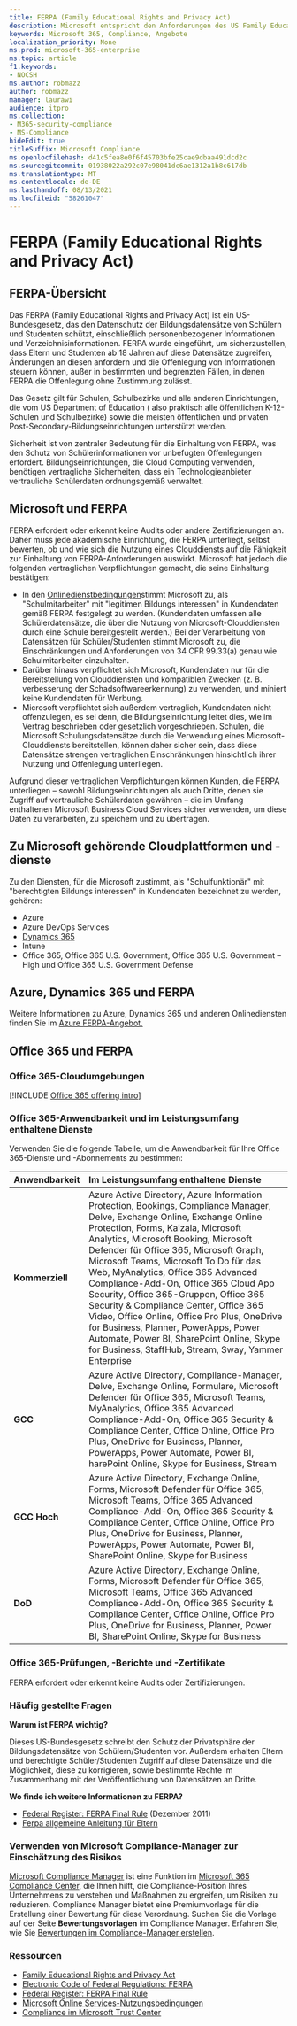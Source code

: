 ```yaml
---
title: FERPA (Family Educational Rights and Privacy Act)
description: Microsoft entspricht den Anforderungen des US Family Educational Rights and Privacy Act.
keywords: Microsoft 365, Compliance, Angebote
localization_priority: None
ms.prod: microsoft-365-enterprise
ms.topic: article
f1.keywords:
- NOCSH
ms.author: robmazz
author: robmazz
manager: laurawi
audience: itpro
ms.collection:
- M365-security-compliance
- MS-Compliance
hideEdit: true
titleSuffix: Microsoft Compliance
ms.openlocfilehash: d41c5fea8e0f6f45703bfe25cae9dbaa491dcd2c
ms.sourcegitcommit: 01938022a292c07e98041dc6ae1312a1b8c617db
ms.translationtype: MT
ms.contentlocale: de-DE
ms.lasthandoff: 08/13/2021
ms.locfileid: "58261047"
---
```

# <a name="family-educational-rights-and-privacy-act-ferpa"></a>FERPA (Family Educational Rights and Privacy Act)

## <a name="ferpa-overview"></a>FERPA-Übersicht

Das FERPA (Family Educational Rights and Privacy Act) ist ein US-Bundesgesetz, das den Datenschutz der Bildungsdatensätze von Schülern und Studenten schützt, einschließlich personenbezogener Informationen und Verzeichnisinformationen. FERPA wurde eingeführt, um sicherzustellen, dass Eltern und Studenten ab 18 Jahren auf diese Datensätze zugreifen, Änderungen an diesen anfordern und die Offenlegung von Informationen steuern können, außer in bestimmten und begrenzten Fällen, in denen FERPA die Offenlegung ohne Zustimmung zulässt.

Das Gesetz gilt für Schulen, Schulbezirke und alle anderen Einrichtungen, die vom US Department of Education ( also praktisch alle öffentlichen K-12-Schulen und Schulbezirke) sowie die meisten öffentlichen und privaten Post-Secondary-Bildungseinrichtungen unterstützt werden.

Sicherheit ist von zentraler Bedeutung für die Einhaltung von FERPA, was den Schutz von Schülerinformationen vor unbefugten Offenlegungen erfordert. Bildungseinrichtungen, die Cloud Computing verwenden, benötigen vertragliche Sicherheiten, dass ein Technologieanbieter vertrauliche Schülerdaten ordnungsgemäß verwaltet.

## <a name="microsoft-and-ferpa"></a>Microsoft und FERPA

FERPA erfordert oder erkennt keine Audits oder andere Zertifizierungen an. Daher muss jede akademische Einrichtung, die FERPA unterliegt, selbst bewerten, ob und wie sich die Nutzung eines Clouddiensts auf die Fähigkeit zur Einhaltung von FERPA-Anforderungen auswirkt. Microsoft hat jedoch die folgenden vertraglichen Verpflichtungen gemacht, die seine Einhaltung bestätigen:

- In den [Onlinedienstbedingungen](https://aka.ms/Online-Services-Terms)stimmt Microsoft zu, als "Schulmitarbeiter" mit "legitimen Bildungs interessen" in Kundendaten gemäß FERPA festgelegt zu werden. (Kundendaten umfassen alle Schülerdatensätze, die über die Nutzung von Microsoft-Clouddiensten durch eine Schule bereitgestellt werden.) Bei der Verarbeitung von Datensätzen für Schüler/Studenten stimmt Microsoft zu, die Einschränkungen und Anforderungen von 34 CFR 99.33(a) genau wie Schulmitarbeiter einzuhalten.
- Darüber hinaus verpflichtet sich Microsoft, Kundendaten nur für die Bereitstellung von Clouddiensten und kompatiblen Zwecken (z. B. verbesserung der Schadsoftwareerkennung) zu verwenden, und miniert keine Kundendaten für Werbung.
- Microsoft verpflichtet sich außerdem vertraglich, Kundendaten nicht offenzulegen, es sei denn, die Bildungseinrichtung leitet dies, wie im Vertrag beschrieben oder gesetzlich vorgeschrieben. Schulen, die Microsoft Schulungsdatensätze durch die Verwendung eines Microsoft-Clouddiensts bereitstellen, können daher sicher sein, dass diese Datensätze strengen vertraglichen Einschränkungen hinsichtlich ihrer Nutzung und Offenlegung unterliegen.

Aufgrund dieser vertraglichen Verpflichtungen können Kunden, die FERPA unterliegen – sowohl Bildungseinrichtungen als auch Dritte, denen sie Zugriff auf vertrauliche Schülerdaten gewähren – die im Umfang enthaltenen Microsoft Business Cloud Services sicher verwenden, um diese Daten zu verarbeiten, zu speichern und zu übertragen.

## <a name="microsoft-in-scope-cloud-platforms--services"></a>Zu Microsoft gehörende Cloudplattformen und -dienste

Zu den Diensten, für die Microsoft zustimmt, als "Schulfunktionär" mit "berechtigten Bildungs interessen" in Kundendaten bezeichnet zu werden, gehören:

- Azure
- Azure DevOps Services
- [Dynamics 365](https://aka.ms/d365-compliance-list)
- Intune
- Office 365, Office 365 U.S. Government, Office 365 U.S. Government – High und Office 365 U.S. Government Defense

## <a name="azure-dynamics-365-and-ferpa"></a>Azure, Dynamics 365 und FERPA

Weitere Informationen zu Azure, Dynamics 365 und anderen Onlinediensten finden Sie im [Azure FERPA-Angebot.](/azure/compliance/offerings/offering-ferpa)

## <a name="office-365-and-ferpa"></a>Office 365 und FERPA

### <a name="office-365-cloud-environments"></a>Office 365-Cloudumgebungen

[!INCLUDE [Office 365 offering intro](../includes/o365-offering-introduction.md)]

### <a name="office-365-applicability-and-in-scope-services"></a>Office 365-Anwendbarkeit und im Leistungsumfang enthaltene Dienste

Verwenden Sie die folgende Tabelle, um die Anwendbarkeit für Ihre Office 365-Dienste und -Abonnements zu bestimmen:

| **Anwendbarkeit** | **Im Leistungsumfang enthaltene Dienste** |
|:------------------|:----------------------|
| **Kommerziell** | Azure Active Directory, Azure Information Protection, Bookings, Compliance Manager, Delve, Exchange Online, Exchange Online Protection, Forms, Kaizala, Microsoft Analytics, Microsoft Booking, Microsoft Defender für Office 365, Microsoft Graph, Microsoft Teams, Microsoft To Do für das Web, MyAnalytics, Office 365 Advanced Compliance-Add-On, Office 365 Cloud App Security, Office 365-Gruppen, Office 365 Security & Compliance Center, Office 365 Video, Office Online, Office Pro Plus, OneDrive for Business, Planner, PowerApps, Power Automate, Power BI, SharePoint Online, Skype for Business, StaffHub, Stream, Sway, Yammer Enterprise |
| **GCC** | Azure Active Directory, Compliance-Manager, Delve, Exchange Online, Formulare, Microsoft Defender für Office 365, Microsoft Teams, MyAnalytics, Office 365 Advanced Compliance-Add-On, Office 365 Security & Compliance Center, Office Online, Office Pro Plus, OneDrive for Business, Planner, PowerApps, Power Automate, Power BI, harePoint Online, Skype for Business, Stream |
| **GCC Hoch** | Azure Active Directory, Exchange Online, Forms, Microsoft Defender für Office 365, Microsoft Teams, Office 365 Advanced Compliance-Add-On, Office 365 Security & Compliance Center, Office Online, Office Pro Plus, OneDrive for Business, Planner, PowerApps, Power Automate, Power BI, SharePoint Online, Skype for Business |
| **DoD** | Azure Active Directory, Exchange Online, Forms, Microsoft Defender für Office 365, Microsoft Teams, Office 365 Advanced Compliance-Add-On, Office 365 Security & Compliance Center, Office Online, Office Pro Plus, OneDrive for Business, Planner, Power BI, SharePoint Online, Skype for Business |

### <a name="office-365-audits-reports-and-certificates"></a>Office 365-Prüfungen, -Berichte und -Zertifikate

FERPA erfordert oder erkennt keine Audits oder Zertifizierungen.

### <a name="frequently-asked-questions"></a>Häufig gestellte Fragen

**Warum ist FERPA wichtig?**

Dieses US-Bundesgesetz schreibt den Schutz der Privatsphäre der Bildungsdatensätze von Schülern/Studenten vor. Außerdem erhalten Eltern und berechtigte Schüler/Studenten Zugriff auf diese Datensätze und die Möglichkeit, diese zu korrigieren, sowie bestimmte Rechte im Zusammenhang mit der Veröffentlichung von Datensätzen an Dritte.

**Wo finde ich weitere Informationen zu FERPA?**

- [Federal Register: FERPA Final Rule](https://aka.ms/ferpa-reg) (Dezember 2011)
- [Ferpa allgemeine Anleitung für Eltern](https://www2.ed.gov/policy/gen/guid/fpco/ferpa/parents.html)

### <a name="use-microsoft-compliance-manager-to-assess-your-risk"></a>Verwenden von Microsoft Compliance-Manager zur Einschätzung des Risikos

[Microsoft Compliance Manager](/microsoft-365/compliance/compliance-manager) ist eine Funktion im [Microsoft 365 Compliance Center](/microsoft-365/compliance/microsoft-365-compliance-center), die Ihnen hilft, die Compliance-Position Ihres Unternehmens zu verstehen und Maßnahmen zu ergreifen, um Risiken zu reduzieren. Compliance Manager bietet eine Premiumvorlage für die Erstellung einer Bewertung für diese Verordnung. Suchen Sie die Vorlage auf der Seite **Bewertungsvorlagen** im Compliance Manager. Erfahren Sie, wie Sie [Bewertungen im Compliance-Manager erstellen](/microsoft-365/compliance/compliance-manager-assessments).

### <a name="resources"></a>Ressourcen

- [Family Educational Rights and Privacy Act](https://www.ed.gov/policy/gen/guid/fpco/ferpa/index.html)
- [Electronic Code of Federal Regulations: FERPA](https://aka.ms/FERPA-GPO)
- [Federal Register: FERPA Final Rule](https://aka.ms/ferpa-reg)
- [Microsoft Online Services-Nutzungsbedingungen](https://aka.ms/Online-Services-Terms)
- [Compliance im Microsoft Trust Center](https://www.microsoft.com/trust-center/compliance/compliance-overview)

